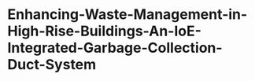 # Enhancing-Waste-Management-in-High-Rise-Buildings-An-IoE-Integrated-Garbage-Collection-Duct-System